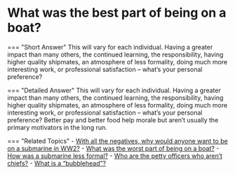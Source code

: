 # What was the best part of being on a boat?


=== "Short Answer"
    This will vary for each individual. Having a greater impact than many others, the continued learning, the responsibility, having higher quality shipmates, an atmosphere of less formality, doing much more interesting work, or professional satisfaction – what’s your personal preference?

=== "Detailed Answer"
    This will vary for each individual.  Having a greater impact than many others, the continued learning, the responsibility, having higher quality shipmates, an atmosphere of less formality, doing much more interesting work, or professional satisfaction – what’s your personal preference?  Better pay and better food help morale but aren’t usually the primary motivators in the long run.

=== "Related Topics"
    - [With all the negatives, why would anyone want to be on a submarine in WW2?](./with-all-the-negatives-why-would-anyone-want-to-be-on-a-submarine-in-ww2.md)
    - [What was the worst part of being on a boat?](./what-was-the-worst-part-of-being-on-a-boat.md)
    - [How was a submarine less formal?](./how-was-a-submarine-less-formal.md)
    - [Who are the petty officers who aren’t chiefs?](./who-are-the-petty-officers-who-arent-chiefs.md)
    - [What is a “bubblehead”?](./what-is-a-bubblehead.md)
